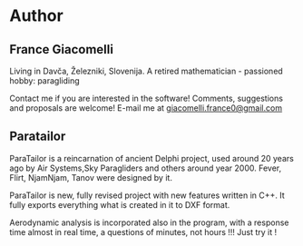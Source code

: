 # Author

## France Giacomelli
Living in Davča, Železniki, Slovenija.
A retired mathematician - passioned hobby: paragliding

Contact me if you are interested in the software!
Comments, suggestions and proposals are welcome!
E-mail me at giacomelli.france0@gmail.com

## Paratailor

ParaTailor is a reincarnation of ancient Delphi project, used around 20 years ago by Air Systems,Sky Paragliders and others around year 2000. Fever, Flirt, NjamNjam, Tanov were designed by it.

ParaTailor is new, fully revised project with new features written in C++. It fully exports everything what is created in it to DXF format.

Aerodynamic analysis is incorporated also in the program, with a response time almost in real time, a questions of minutes, not hours !!! Just try it !